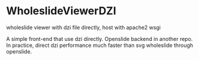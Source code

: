# WholeslideViewerDZI
wholeslide viewer with dzi file directly, host with apache2 wsgi

A simple front-end that use dzi directly. Openslide backend in another repo.
In practice, direct dzi performance much faster than svg wholeslide through openslide.
